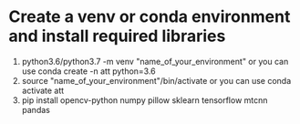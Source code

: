 # Create a venv or conda environment and install required libraries

1) python3.6/python3.7 -m venv "name_of_your_environment" or you can use conda create -n att python=3.6
2) source "name_of_your_environment"/bin/activate or you can use conda activate att
3) pip install opencv-python numpy pillow sklearn tensorflow mtcnn pandas
